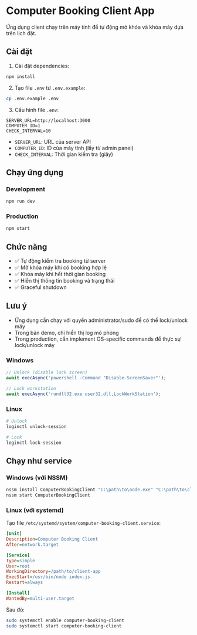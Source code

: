 # Computer Booking Client App

Ứng dụng client chạy trên máy tính để tự động mở khóa và khóa máy dựa trên lịch đặt.

## Cài đặt

1. Cài đặt dependencies:
```bash
npm install
```

2. Tạo file `.env` từ `.env.example`:
```bash
cp .env.example .env
```

3. Cấu hình file `.env`:
```env
SERVER_URL=http://localhost:3000
COMPUTER_ID=1
CHECK_INTERVAL=10
```

- `SERVER_URL`: URL của server API
- `COMPUTER_ID`: ID của máy tính (lấy từ admin panel)
- `CHECK_INTERVAL`: Thời gian kiểm tra (giây)

## Chạy ứng dụng

### Development
```bash
npm run dev
```

### Production
```bash
npm start
```

## Chức năng

- ✅ Tự động kiểm tra booking từ server
- ✅ Mở khóa máy khi có booking hợp lệ
- ✅ Khóa máy khi hết thời gian booking
- ✅ Hiển thị thông tin booking và trạng thái
- ✅ Graceful shutdown

## Lưu ý

- Ứng dụng cần chạy với quyền administrator/sudo để có thể lock/unlock máy
- Trong bản demo, chỉ hiển thị log mô phỏng
- Trong production, cần implement OS-specific commands để thực sự lock/unlock máy

### Windows
```javascript
// Unlock (disable lock screen)
await execAsync('powershell -Command "Disable-ScreenSaver"');

// Lock workstation
await execAsync('rundll32.exe user32.dll,LockWorkStation');
```

### Linux
```bash
# Unlock
loginctl unlock-session

# Lock
loginctl lock-session
```

## Chạy như service

### Windows (với NSSM)
```bash
nssm install ComputerBookingClient "C:\path\to\node.exe" "C:\path\to\client-app\index.js"
nssm start ComputerBookingClient
```

### Linux (với systemd)
Tạo file `/etc/systemd/system/computer-booking-client.service`:
```ini
[Unit]
Description=Computer Booking Client
After=network.target

[Service]
Type=simple
User=root
WorkingDirectory=/path/to/client-app
ExecStart=/usr/bin/node index.js
Restart=always

[Install]
WantedBy=multi-user.target
```

Sau đó:
```bash
sudo systemctl enable computer-booking-client
sudo systemctl start computer-booking-client
```


